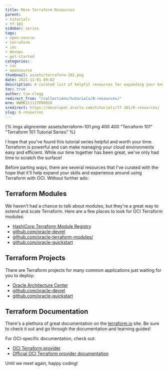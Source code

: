 ```yaml
---
title: More Terraform Resources
parent:
- tutorials
- tf-101
sidebar: series
tags:
- open-source
- terraform
- iac
- devops
- get-started
categories:
- iac
- opensource
thumbnail: assets/terraform-101.png
date: 2021-11-01 09:02
description: A curated list of helpful resources for expanding your knowledge of Terraform.
toc: true
author: tim-clegg
redirect_from: "/collections/tutorials/8-resources/"
mrm: WWMK211117P00010
xredirect: https://developer.oracle.com/tutorials/tf-101/8-resources/
slug: 8-resources
---
```


{% imgx aligncenter assets/terraform-101.png 400 400 "Terraform 101" "Terraform 101 Tutorial Series" %}

I hope that you've found this tutorial series helpful and worth your time. Terraform is powerful and can make managing your cloud environments easy and efficient. While our time together has been great, we've only had time to scratch the surface!

Before parting ways, there are several resources that I've curated with the hope that it'll help expand your skills and experience around using Terraform with OCI. Without further ado:

## Terraform Modules

We haven't had a chance to talk about modules, but they're a great way to extend and scale Terraform. Here are a few places to look for OCI Terraform modules:

* [HashiCorp Terraform Module Registry](https://registry.terraform.io/browse/modules?provider=oci)
* [github.com/oracle-devrel](https://github.com/oracle-devrel)
* [github.com/oracle-terraform-modules/](https://github.com/oracle-terraform-modules/)
* [github.com/oracle-quickstart](https://github.com/oracle-quickstart)

## Terraform Projects

There are Terraform projects for many common applications just waiting for you to deploy:

* [Oracle Architecture Center](https://www.oracle.com/cloud/architecture-center/)
* [github.com/oracle-devrel](https://github.com/oracle-devrel)
* [github.com/oracle-quickstart](https://github.com/oracle-quickstart)

## Terraform Documentation

There's a plethora of great documentation on the [terraform.io](https://terraform.io) site. Be sure to check it out and go through the documentation and learning guides!

For OCI-specific documentation, check out:

* [OCI Terraform provider](https://registry.terraform.io/providers/hashicorp/oci/latest/docs)
* [Official OCI Terraform provider documentation](https://docs.oracle.com/en-us/iaas/Content/API/SDKDocs/terraform.htm)

Until we meet again, happy coding!
